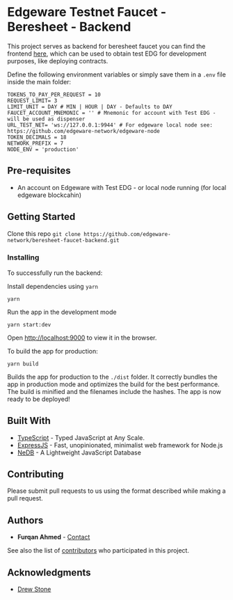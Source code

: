 # Edgeware Testnet Faucet - Beresheet - Backend

This project serves as backend for beresheet faucet you can find the frontend [here](https://github.com/edgeware-builders/beresheet-faucet-frontend), which can be used to obtain test EDG for development purposes, like deploying contracts.

Define the following environment variables or simply save them in a `.env` file inside the main folder:

```
TOKENS_TO_PAY_PER_REQUEST = 10
REQUEST_LIMIT= 3
LIMIT_UNIT = DAY # MIN | HOUR | DAY - Defaults to DAY
FAUCET_ACCOUNT_MNEMONIC = '' # Mnemonic for account with Test EDG - will be used as dispenser
URL_TEST_NET= 'ws://127.0.0.1:9944' # For edgeware local node see: https://github.com/edgeware-network/edgeware-node
TOKEN_DECIMALS = 18
NETWORK_PREFIX = 7
NODE_ENV = 'production'
```

## Pre-requisites
- An account on Edgeware with Test EDG - or local node running (for local edgeware blockcahin)

## Getting Started

Clone this repo ```git clone https://github.com/edgeware-network/beresheet-faucet-backend.git```

### Installing

To successfully run the backend:

Install dependencies using ```yarn```

```
yarn
```

Run the app in the development mode

```
yarn start:dev
```
Open [http://localhost:9000](http://localhost:9000) to view it in the browser.

To build the app for production:
```
yarn build
```

Builds the app for production to the `./dist` folder.
It correctly bundles the app in production mode and optimizes the build for the best performance.
The build is minified and the filenames include the hashes.
The app is now ready to be deployed!

## Built With

* [TypeScript](https://www.typescriptlang.org/) - Typed JavaScript at Any Scale.
* [ExpressJS](https://expressjs.com/) - Fast, unopinionated, minimalist web framework for Node.js
* [NeDB](https://github.com/louischatriot/nedb) - A Lightweight JavaScript Database

## Contributing

Please submit pull requests to us using the format described while making a pull request.

## Authors

* **Furqan Ahmed** - [Contact](https://www.flow.page/FurqanAhmed)

See also the list of [contributors](https://github.com/edgeware-builders/beresheet-faucet-backend/contributors) who participated in this project.

## Acknowledgments

* [Drew Stone](https://github.com/drewstone/)
